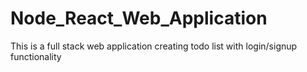 # Node_React_Web_Application
This is a full stack web application creating todo list with login/signup functionality
